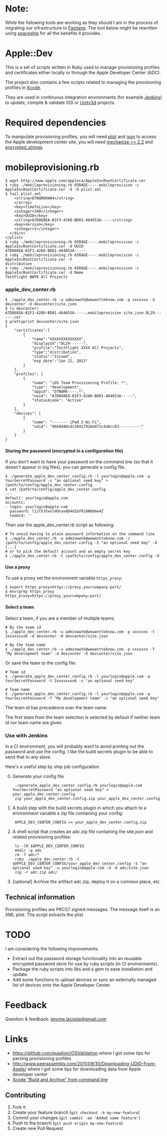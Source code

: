 # Note:

While the following tools are working as they should I am in the process of migrating our infrastructure to [Fastlane](http://fastlane.tools/). The tool below might be rewritten using [spaceship](https://github.com/fastlane/spaceship) for all the benefits it provides.

# Apple::Dev

This is a set of scripts written in Ruby used to manage provisioning profiles and certificates either locally or through the Apple Developer Center (ADC).

The project also contains a few scripts related to managing the provisioning profiles in [Xcode](iOSprovisioningprofiles/tree/master/xcode/).

They are used in continuous integration environments (for example  [Jenkins](http://jenkins-ci.org)) to update, compile & validate iOS or [Unity3d](http://unity3d.com) projects.

# Required dependencies #

To manipulate provisioning profiles, you will need [plist](http://plist.rubyforge.org/Plist.html) and [json](http://flori.github.com/json/)
to access the Apple development center site, you will need [mechanize >= 2.2](http://mechanize.rubyforge.org/) and [encrypted_strings](https://github.com/pluginaweek/encrypted_strings).

# mobileprovisioning.rb #

    $ wget http://www.apple.com/appleca/AppleIncRootCertificate.cer
    $ ruby ./mobileprovisioning.rb 65RAGE----.mobileprovision -c AppleIncRootCertificate.cer -d -O plist.xml
    $ tail plist.xml
        <string>D7NQRKKW84</string>
        </array>
        <key>TimeToLive</key>
        <integer>340</integer>
        <key>UUID</key>
        <string>A7D868EA-B1F3-4280-BD01-464653A-----</string>
        <key>Version</key>
        <integer>1</integer>
      </dict>
    </plist>
    $ ruby ./mobileprovisioning.rb 65RAGE----.mobileprovision -c AppleIncRootCertificate.cer -d UUID
    A7D868EA-B1F3-4280-BD01-464653A-----
    $ ruby ./mobileprovisioning.rb 65RAGE----.mobileprovision -c AppleIncRootCertificate.cer -t
    distribution
    $ ruby ./mobileprovisioning.rb 65RAGE----.mobileprovision -c AppleIncRootCertificate.cer -d Name
    TestFlight WWTK All Projects

### apple_dev_center.rb #

	$ ./apple_dev_center.rb -u adminwwtk@wewanttoknow.com -p xxxxxxx -d devcenter -O devcenter/site.json
	$ ls devcenter/
	A7D868EA-B1F3-4280-BD01-464653A-----.mobileprovision site.json DL29------.cer
	$ prettyprint devcenter/site.json
	{
	    "certificates":[
	        {
	    	    "name":"XXXXXXXXXXXXXX",
	    	    "displayId":"DL29------",
	    	    "profile":"TestFlight XXXX All Projects",
	    	    "type":"distribution",
	    	    "status":"Issued",
	    	    "exp_date":"Jan 22, 2013"
	    	}
	    ],
	    "profiles": [
	        {
	            "name": "iOS Team Provisioning Profile: *",
	            "type": "development",
				"appid": "D7NQRK----.*",
	            "uuid": "A7D868EA-B1F3-4280-BD01-464653A-----",
	            "statusXcode": "Active"
	        }
	    ],
	    "devices": [
	        {
	            "name": "------- iPad 2 Wi-Fi",
	            "udid": "96b9d40cdc20417928dd71c4a0cc03----------"
	        }
	    ]
	}

#### Storing the password (encrypted in a configuration file)

If you don't want to have your password on the command line (so that it doesn't appear in log files), you can generate a config file.

    $ ./generate_apple_dev_center_config.rb -l yourlogin@apple.com -p YourSecretPassword -s "an optional seed key" > /path/to/config/apple_dev_center.config
    $ cat /path/to/config/apple_dev_center.config
    ---
    default: yourlogin@apple.com
    accounts:
    - login: yourlogin@apple.com
      password: l1/ChJtwxlmDnav8D4dZafRi6NOdme4Z
      teamid: ''

Then use the apple_dev_center.rb script as following:

	# To avoid having to place password information on the command line
	$ ./apple_dev_center.rb -u adminwwtk@wewanttoknow.com -c /path/to/config/apple_dev_center.config -S "an optional seed key" -d
	[...]
	# or to pick the default account and an empty secret key
	$ ./apple_dev_center.rb -C /path/to/config/apple_dev_center.config -d

#### Use a proxy ####

To use a proxy set the environment variable `https_proxy`:

    $ export https_proxy=https://proxy.yourcompany:port/
    $ env|grep https_proxy
    https_proxy=https://proxy.yourcompany:port/

#### Select a team ####
Select a team, if you are a member of multiple teams:

    # By the team id
    $ ./apple_dev_center.rb -u adminwwtk@wewanttoknow.com -p xxxxxxx -t 2xxxxxxxx6 -d devcenter -O devcenter/site.json

    # By the team name
    $ ./apple_dev_center.rb -u adminwwtk@wewanttoknow.com -p xxxxxxx -T "My development team" -d devcenter -O devcenter/site.json

Or save the team to the config file:

    # Team id
    $ ./generate_apple_dev_center_config.rb -l yourlogin@apple.com -p YourSecretPassword -t 2xxxxxxxx6 -s "an optional seed key"

    # Team name
    $ ./generate_apple_dev_center_config.rb -l yourlogin@apple.com -p YourSecretPassword -T "My development team" -s "an optional seed key"

The team id has precedence over the team name. 

The first team from the team selection is selected by default if neither team id nor team name are given.

### Use with Jenkins ###

In a CI environment, you will probably want to avoid printing out the password and use the config. I like the build secrets plugin to be able to send that to any slave.
	
Here's a useful step by step job configuration.

0. Generate your config file

		./generate_apple_dev_center_config.rb yourlogin@apple.com YourSecretPassword "an optional seed key" > your_apple_dev_center.config
		zip your_apple_dev_center.config.zip your_apple_dev_center.config

1. A build step with the build secrets plugin in which you attach to a environment variable a zip file containing your config:

    	APPLE_DEV_CENTER_CONFIG => your_apple_dev_center.config.zip

2. A shell script that creates an adc.zip file containing the site.json and related provisioning profiles:

		ls -lR $APPLE_DEV_CENTER_CONFIG
		mkdir -p adc
		rm -f adc/*
		ruby ./apple_dev_center.rb -C $APPLE_DEV_CENTER_CONFIG/your_apple_dev_center.config -S "an optional seed key" -u yourlogin@apple.com -d -O adc/site.json
		zip -r adc.zip adc/

3. [optional] Archive the artifact adc.zip, deploy it on a common place, etc.

## Technical information ##

Provisioning profiles are PKCS7 signed messages. The message itself is an XML plist. The script extracts the plist.

# TODO #

I am considering the following improvements:

  * Extract out the password storage functionality into an reusable encrypted password store for use by ruby scripts (in CI environments).
  * Package the ruby scripts into libs and a gem to ease installation and update.
  * Add some functions to upload devices or sync an externally managed list of devices onto the Apple Developer Center.

# Feedback #

Question & feedback: jerome.lacoste@gmail.com

# Links #

* https://github.com/quadion/iOSValidation where I got some tips for parsing provisioning profiles
* http://www.peerassembly.com/2011/09/30/Downloading-UDID-From-Apple/ where I got some tips for downloading data from Apple developer center
* [Xcode “Build and Archive” from command line](http://stackoverflow.com/questions/2664885/xcode-build-and-archive-from-command-line/10981634#10981634)

## Contributing

1. Fork it
2. Create your feature branch (`git checkout -b my-new-feature`)
3. Commit your changes (`git commit -am 'Added some feature'`)
4. Push to the branch (`git push origin my-new-feature`)
5. Create new Pull Request

